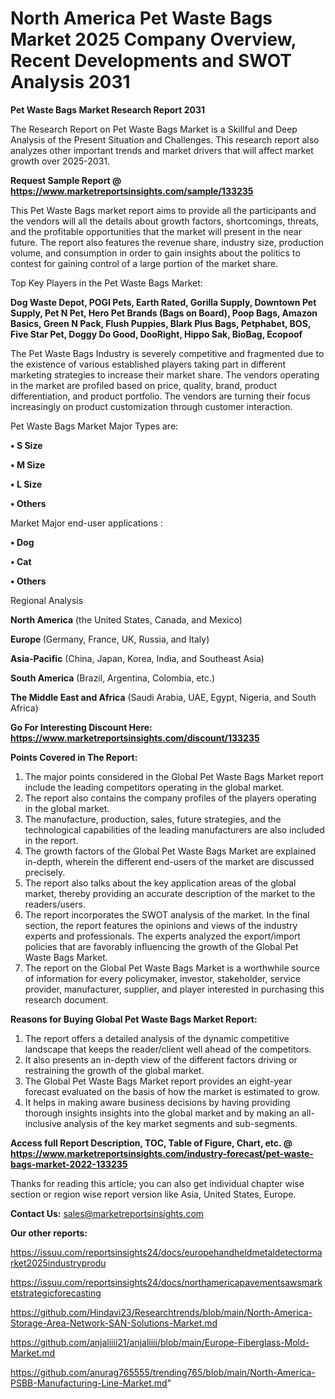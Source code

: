 # North America Pet Waste Bags Market 2025 Company Overview, Recent Developments and SWOT Analysis 2031

<strong>Pet Waste Bags Market Research Report 2031</strong>

The Research Report on Pet Waste Bags Market is a Skillful and Deep Analysis of the Present Situation and Challenges. This research report also analyzes other important trends and market drivers that will affect market growth over 2025-2031.

<strong>Request Sample Report @ <a href=https://www.marketreportsinsights.com/sample/133235>https://www.marketreportsinsights.com/sample/133235</a></strong>

This Pet Waste Bags market report aims to provide all the participants and the vendors will all the details about growth factors, shortcomings, threats, and the profitable opportunities that the market will present in the near future. The report also features the revenue share, industry size, production volume, and consumption in order to gain insights about the politics to contest for gaining control of a large portion of the market share.

Top Key Players in the Pet Waste Bags Market:

<strong>Dog Waste Depot, POGI Pets, Earth Rated, Gorilla Supply, Downtown Pet Supply, Pet N Pet, Hero Pet Brands (Bags on Board), Poop Bags, Amazon Basics, Green N Pack, Flush Puppies, Blark Plus Bags, Petphabet, BOS, Five Star Pet, Doggy Do Good, DooRight, Hippo Sak, BioBag, Ecopoof</strong>

The Pet Waste Bags Industry is severely competitive and fragmented due to the existence of various established players taking part in different marketing strategies to increase their market share. The vendors operating in the market are profiled based on price, quality, brand, product differentiation, and product portfolio. The vendors are turning their focus increasingly on product customization through customer interaction.

Pet Waste Bags Market Major Types are:

<strong>• S Size

• M Size

• L Size

• Others</strong>

Market Major end-user applications :

<strong>• Dog

• Cat

• Others</strong>

Regional Analysis

</u><strong><b>North America</b></strong> (the United States, Canada, and Mexico)

<strong><b>Europe </b></strong>(Germany, France, UK, Russia, and Italy)

<strong><b>Asia-Pacific</b></strong> (China, Japan, Korea, India, and Southeast Asia)

<strong><b>South America</b></strong> (Brazil, Argentina, Colombia, etc.)

<strong><b>The Middle East and Africa</b></strong> (Saudi Arabia, UAE, Egypt, Nigeria, and South Africa)

<strong>Go For Interesting Discount Here: <a href=https://www.marketreportsinsights.com/discount/133235>https://www.marketreportsinsights.com/discount/133235</a></strong>

<strong>Points Covered in The Report:</strong>
<ol>
  <li>The major points considered in the Global Pet Waste Bags Market report include the leading competitors operating in the global market.</li>
  <li>The report also contains the company profiles of the players operating in the global market.</li>
  <li>The manufacture, production, sales, future strategies, and the technological capabilities of the leading manufacturers are also included in the report.</li>
  <li>The growth factors of the Global Pet Waste Bags Market are explained in-depth, wherein the different end-users of the market are discussed precisely.</li>
  <li>The report also talks about the key application areas of the global market, thereby providing an accurate description of the market to the readers/users.</li>
  <li>The report incorporates the SWOT analysis of the market. In the final section, the report features the opinions and views of the industry experts and professionals. The experts analyzed the export/import policies that are favorably influencing the growth of the Global Pet Waste Bags Market.</li>
  <li>The report on the Global Pet Waste Bags Market is a worthwhile source of information for every policymaker, investor, stakeholder, service provider, manufacturer, supplier, and player interested in purchasing this research document.</li>
</ol>
<strong>Reasons for Buying Global Pet Waste Bags Market Report:</strong>

<ol>
  <li>The report offers a detailed analysis of the dynamic competitive landscape that keeps the reader/client well ahead of the competitors.</li>
  <li>It also presents an in-depth view of the different factors driving or restraining the growth of the global market.</li>
  <li>The Global Pet Waste Bags Market report provides an eight-year forecast evaluated on the basis of how the market is estimated to grow.</li>
  <li>It helps in making aware business decisions by having providing thorough insights insights into the global market and by making an all-inclusive analysis of the key market segments and sub-segments.</li>
</ol>
<strong>Access full Report Description, TOC, Table of Figure, Chart, etc. @ <a href=https://www.marketreportsinsights.com/industry-forecast/pet-waste-bags-market-2022-133235>https://www.marketreportsinsights.com/industry-forecast/pet-waste-bags-market-2022-133235</a></strong>


Thanks for reading this article; you can also get individual chapter wise section or region wise report version like Asia, United States, Europe.

<strong>Contact Us:</strong>
sales@marketreportsinsights.com

<strong>Our other reports:</strong>

<a href=https://issuu.com/reportsinsights24/docs/europehandheldmetaldetectormarket2025industryprodu>https://issuu.com/reportsinsights24/docs/europehandheldmetaldetectormarket2025industryprodu</a>

<a href=https://issuu.com/reportsinsights24/docs/northamericapavementsawsmarketstrategicforecasting>https://issuu.com/reportsinsights24/docs/northamericapavementsawsmarketstrategicforecasting</a>

<a href=https://github.com/Hindavi23/Researchtrends/blob/main/North-America-Storage-Area-Network-SAN-Solutions-Market.md>https://github.com/Hindavi23/Researchtrends/blob/main/North-America-Storage-Area-Network-SAN-Solutions-Market.md</a>

<a href=https://github.com/anjaliiii21/anjaliiii/blob/main/Europe-Fiberglass-Mold-Market.md>https://github.com/anjaliiii21/anjaliiii/blob/main/Europe-Fiberglass-Mold-Market.md</a>

<a href=https://github.com/anurag765555/trending765/blob/main/North-America-PSBB-Manufacturing-Line-Market.md>https://github.com/anurag765555/trending765/blob/main/North-America-PSBB-Manufacturing-Line-Market.md</a>"
